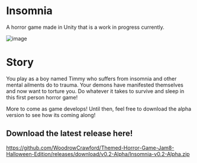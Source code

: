 # Insomnia

 A horror game made in Unity that is a work in progress currently.


 ![image](https://github.com/WoodrowCrawford/Themed-Horror-Game-Jam8-Halloween-Edition/assets/69813670/5c8e14f0-e11c-45a3-b637-0cad56bbc3f5)

 # Story
 
 You play as a boy named Timmy who suffers from insomnia and other mental ailments do to trauma. 
 Your demons have manifested themselves and now want to torture you. Do whatever it takes to survive and sleep in this first person horror game!
 
 
 More to come as game develops! Until then, feel free to download the alpha version to see how its coming along!
 
 ## Download the latest release here!
 https://github.com/WoodrowCrawford/Themed-Horror-Game-Jam8-Halloween-Edition/releases/download/v0.2-Alpha/Insomnia-v0.2-Alpha.zip
